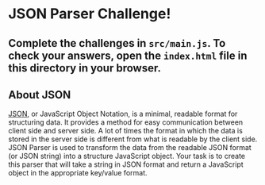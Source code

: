 # JSON Parser Challenge!

## Complete the challenges in ```src/main.js```. To check your answers, open the ```index.html``` file in this directory in your browser.

## About JSON

[JSON](http://www.w3schools.com/js/js_json.asp), or JavaScript Object Notation, is a minimal, readable format for structuring data. It provides a method for easy communication between client side and server side. A lot of times the format in which the data is stored in the server side is different from what is readable by the client side. JSON Parser is used to transform the data from the readable JSON format (or JSON string) into a structure JavaScript object. Your task is to create this parser that will take a string in JSON format and return a JavaScript object in the appropriate key/value format.

